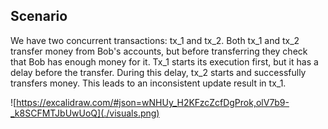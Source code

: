 ## Scenario

We have two concurrent transactions: tx_1 and tx_2. Both tx_1 and tx_2 transfer money from Bob's accounts, but before transferring they check that Bob has enough money for it. Tx_1 starts its execution first, but it has a delay before the transfer. During this delay, tx_2 starts and successfully transfers money. This leads to an inconsistent update result in tx_1.

![https://excalidraw.com/#json=wNHUy_H2KFzcZcfDgProk,olV7b9-_k8SCFMTJbUwUoQ](./visuals.png)
